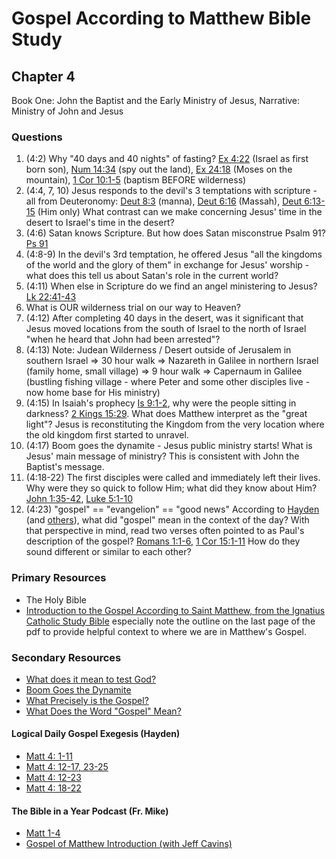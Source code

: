 # Gospel According to Matthew Bible Study

## Chapter 4 
Book One: John the Baptist and the Early Ministry of Jesus, Narrative: Ministry of John and Jesus

### Questions 
1. (4:2) Why "40 days and 40 nights" of fasting?  [Ex 4:22](https://www.biblegateway.com/passage/?search=Ex%204%3A22&version=RSVCE) (Israel as first born son), [Num 14:34](https://www.biblegateway.com/passage/?search=Num%2014%3A34&version=RSVCE) (spy out the land), [Ex 24:18](https://www.biblegateway.com/passage/?search=Ex%2024%3A18&version=RSVCE) (Moses on the mountain), [1 Cor 10:1-5](https://www.biblegateway.com/passage/?search=1%20Cor%2010%3A1-5&version=RSVCE) (baptism BEFORE wilderness)
1. (4:4, 7, 10) Jesus responds to the devil's 3 temptations with scripture - all from Deuteronomy: [Deut 8:3](https://www.biblegateway.com/passage/?search=Deut%208%3A3&version=RSVCE) (manna), [Deut 6:16](https://www.biblegateway.com/passage/?search=Deut%206%3A16&version=RSVCE) (Massah), [Deut 6:13-15](https://www.biblegateway.com/passage/?search=Deut%206%3A13-15&version=RSVCE) (Him only) What contrast can we make concerning Jesus' time in the desert to Israel's time in the desert?
1. (4:6) Satan knows Scripture. But how does Satan misconstrue Psalm 91? [Ps 91](https://www.biblegateway.com/passage/?search=Ps%2091&version=RSVCE)
1. (4:8-9) In the devil's 3rd temptation, he offered Jesus "all the kingdoms of the world and the glory of them" in exchange for Jesus' worship - what does this tell us about Satan's role in the current world?
1. (4:11) When else in Scripture do we find an angel ministering to Jesus? [Lk 22:41-43](https://www.biblegateway.com/passage/?search=Lk%2022%3A41-43&version=RSVCE)
1. What is OUR wilderness trial on our way to Heaven? 
1. (4:12) After completing 40 days in the desert, was it significant that Jesus moved locations from the south of Israel to the north of Israel "when he heard that John had been arrested"? 
1. (4:13) Note: Judean Wilderness / Desert outside of Jerusalem in southern Israel => 30 hour walk => Nazareth in Galilee in  northern Israel (family home, small village) => 9 hour walk => Capernaum in Galilee  (bustling fishing village - where Peter and some other disciples live - now home base for His ministry)
1. (4:15) In Isaiah's prophecy [Is 9:1-2](https://www.biblegateway.com/passage/?search=Is%209%3A1-2&version=RSVCE), why were the people sitting in darkness? [2 Kings 15:29](https://www.biblegateway.com/passage/?search=2%20Kings%2015%3A29&version=RSVCE).  What does Matthew interpret as the "great light"? Jesus is reconstituting the Kingdom from the very location where the old kingdom first started to unravel. 
1. (4:17) Boom goes the dynamite - Jesus public ministry starts! What is Jesus' main message of ministry? This is consistent with John the Baptist's message.
1. (4:18-22) The first disciples were called and immediately left their lives. Why were they so quick to follow Him; what did they know about Him? [John 1:35-42](https://www.biblegateway.com/passage/?search=John%201%3A35-42&version=RSVCE), [Luke 5:1-10](https://www.biblegateway.com/passage/?search=Luke%205%3A1-10&version=RSVCE)
1. (4:23) "gospel" == "evangelion" == "good news" According to [Hayden](https://open.spotify.com/episode/4gEshgd3eFTjOWXTq29vXE) (and [others](https://bibleproject.com/podcast/what-does-word-gospel-mean/)), what did "gospel" mean in the context of the day?  With that perspective in mind, read two verses often pointed to as Paul's description of the gospel? [Romans 1:1-6](https://www.biblegateway.com/passage/?search=Romans%201%3A1-6&version=RSVCE), [1 Cor 15:1-11](https://www.biblegateway.com/passage/?search=1%20Cor%2015%3A1-11&version=RSVCE) How do they sound different or similar to each other?


### Primary Resources

* The Holy Bible
* [Introduction to the Gospel According to Saint Matthew, from the Ignatius Catholic Study Bible](https://drive.google.com/file/d/1IbrAF5TRJj90vyF3-0E3qVN-1Fx6pDYB/view?usp=drive_link)
  especially note the outline on the last page of the pdf to provide helpful context to where we are in Matthew's
  Gospel.

### Secondary Resources
* [What does it mean to test God?](https://www.gotquestions.org/test-God.html)
* [Boom Goes the Dynamite](https://www.youtube.com/watch?v=W45DRy7M1no&themeRefresh=1)
* [What Precisely is the Gospel?](https://www.wordonfire.org/articles/barron/what-precisely-is-the-gospel/#:~:text=The%20basic%20meaning%20of%20the,basic%20form%20of%20kerygmatic%20preaching.)
* [What Does the Word "Gospel" Mean?](https://bibleproject.com/podcast/what-does-word-gospel-mean/)

#### Logical Daily Gospel Exegesis (Hayden)

* [Matt 4: 1-11](https://open.spotify.com/episode/7jFR7Q1Le6l5bSowbYfhfw)
* [Matt 4: 12-17, 23-25](https://open.spotify.com/episode/4gEshgd3eFTjOWXTq29vXE)
* [Matt 4: 12-23](https://open.spotify.com/episode/7wILvUzXLI9lApEq0RxoTm)
* [Matt 4: 18-22](https://open.spotify.com/episode/5OgSIXXcW2cogeMmBCxasC)

#### The Bible in a Year Podcast (Fr. Mike)

* [Matt 1-4](https://open.spotify.com/episode/6ZEubDfiETiCGSsRV5dBQw)
* [Gospel of Matthew Introduction (with Jeff Cavins)](https://open.spotify.com/episode/4oKy0KCxtQWmdO6THASsGC)
